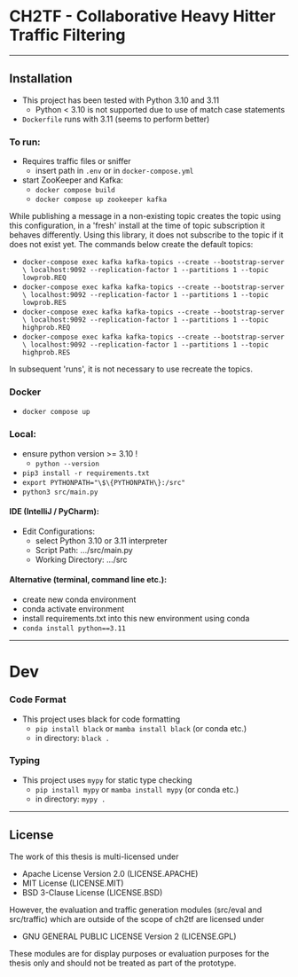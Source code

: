 # CH2TF - Collaborative Heavy Hitter Traffic Filtering

---


## Installation
- This project has been tested with Python 3.10 and 3.11
  - Python < 3.10 is not supported due to use of match case statements
- `Dockerfile` runs with 3.11 (seems to perform better)

### To run:

- Requires traffic files or sniffer
  - insert path in `.env` or in `docker-compose.yml`
- start ZooKeeper and Kafka:
  - `docker compose build`
  - `docker compose up zookeeper kafka`

While publishing a message in a non-existing topic creates the topic using this configuration,
in a 'fresh' install at the time of topic subscription it behaves differently.
Using this library, it does not subscribe to the topic if it does not exist yet.
The commands below create the default topics:
- `docker-compose exec kafka kafka-topics --create --bootstrap-server \
  localhost:9092 --replication-factor 1 --partitions 1 --topic lowprob.REQ`
- `docker-compose exec kafka kafka-topics --create --bootstrap-server \
  localhost:9092 --replication-factor 1 --partitions 1 --topic lowprob.RES`
- `docker-compose exec kafka kafka-topics --create --bootstrap-server \
  localhost:9092 --replication-factor 1 --partitions 1 --topic highprob.REQ`
- `docker-compose exec kafka kafka-topics --create --bootstrap-server \
  localhost:9092 --replication-factor 1 --partitions 1 --topic highprob.RES`

In subsequent 'runs', it is not necessary to use recreate the topics.


### Docker

- `docker compose up`


### Local:

- ensure python version >= 3.10 !
  - `python --version`
- `pip3 install -r requirements.txt`
- `export PYTHONPATH="\$\{PYTHONPATH\}:/src"`
- `python3 src/main.py`

#### IDE (IntelliJ / PyCharm):
- Edit Configurations:
  - select Python 3.10 or 3.11 interpreter
  - Script Path: .../src/main.py
  - Working Directory: .../src

#### Alternative (terminal, command line etc.):
- create new conda environment
- conda activate environment
- install requirements.txt into this new environment using conda
- `conda install python==3.11`



---
# Dev
### Code Format
- This project uses black for code formatting
  - `pip install black` or `mamba install black` (or conda etc.)
  - in directory: `black .`

### Typing
- This project uses `mypy` for static type checking
  - `pip install mypy` or `mamba install mypy` (or conda etc.)
  - in directory: `mypy .`
---

## License

The work of this thesis is multi-licensed under
- Apache License Version 2.0 (LICENSE.APACHE)
- MIT License (LICENSE.MIT)
- BSD 3-Clause License (LICENSE.BSD)

However, the evaluation and traffic generation modules (src/eval and src/traffic)
which are outside of the scope of ch2tf are licensed under
- GNU GENERAL PUBLIC LICENSE Version 2 (LICENSE.GPL)

These modules are for display purposes or evaluation purposes for the thesis only
and should not be treated as part of the prototype.
